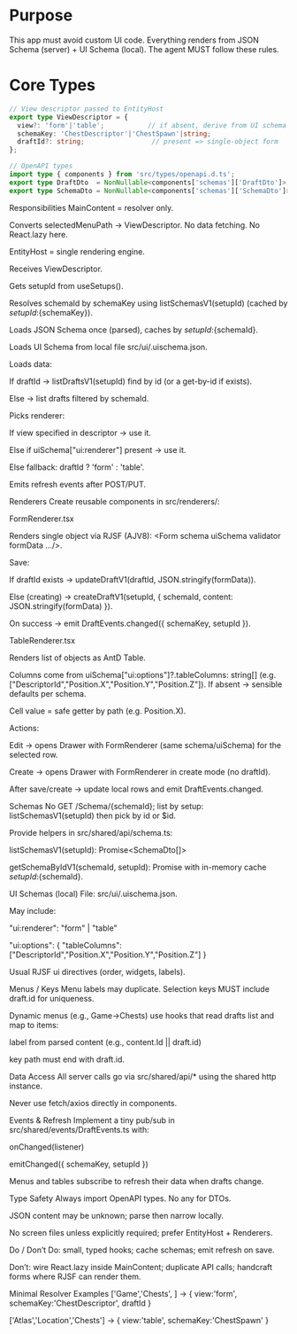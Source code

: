 # Purpose
This app must avoid custom UI code. Everything renders from JSON Schema (server) + UI Schema (local). The agent MUST follow these rules.

# Core Types
```ts
// View descriptor passed to EntityHost
export type ViewDescriptor = {
  view?: 'form'|'table';           // if absent, derive from UI schema or fallback (form when draftId given, table otherwise)
  schemaKey: 'ChestDescriptor'|'ChestSpawn'|string;
  draftId?: string;                 // present => single-object form
};

// OpenAPI types
import type { components } from 'src/types/openapi.d.ts';
export type DraftDto  = NonNullable<components['schemas']['DraftDto']>;
export type SchemaDto = NonNullable<components['schemas']['SchemaDto']>;
```

Responsibilities
MainContent = resolver only.

Converts selectedMenuPath -> ViewDescriptor. No data fetching. No React.lazy here.

EntityHost = single rendering engine.

Receives ViewDescriptor.

Gets setupId from useSetups().

Resolves schemaId by schemaKey using listSchemasV1(setupId) (cached by ${setupId}:${schemaKey}).

Loads JSON Schema once (parsed), caches by ${setupId}:${schemaId}.

Loads UI Schema from local file src/ui/<schemaKey>.uischema.json.

Loads data:

If draftId → listDraftsV1(setupId) find by id (or a get-by-id if exists).

Else → list drafts filtered by schemaId.

Picks renderer:

If view specified in descriptor → use it.

Else if uiSchema["ui:renderer"] present → use it.

Else fallback: draftId ? 'form' : 'table'.

Emits refresh events after POST/PUT.

Renderers
Create reusable components in src/renderers/:

FormRenderer.tsx

Renders single object via RJSF (AJV8): <Form schema uiSchema validator formData .../>.

Save:

If draftId exists → updateDraftV1(draftId, JSON.stringify(formData)).

Else (creating) → createDraftV1(setupId, { schemaId, content: JSON.stringify(formData) }).

On success → emit DraftEvents.changed({ schemaKey, setupId }).

TableRenderer.tsx

Renders list of objects as AntD Table.

Columns come from uiSchema["ui:options"]?.tableColumns: string[] (e.g. ["DescriptorId","Position.X","Position.Y","Position.Z"]). If absent → sensible defaults per schema.

Cell value = safe getter by path (e.g. Position.X).

Actions:

Edit → opens Drawer with FormRenderer (same schema/uiSchema) for the selected row.

Create → opens Drawer with FormRenderer in create mode (no draftId).

After save/create → update local rows and emit DraftEvents.changed.

Schemas
No GET /Schema/{schemaId}; list by setup: listSchemasV1(setupId) then pick by id or $id.

Provide helpers in src/shared/api/schema.ts:

listSchemasV1(setupId): Promise<SchemaDto[]>

getSchemaByIdV1(schemaId, setupId): Promise<unknown> with in-memory cache ${setupId}:${schemaId}.

UI Schemas (local)
File: src/ui/<schemaKey>.uischema.json.

May include:

"ui:renderer": "form" | "table"

"ui:options": { "tableColumns": ["DescriptorId","Position.X","Position.Y","Position.Z"] }

Usual RJSF ui directives (order, widgets, labels).

Menus / Keys
Menu labels may duplicate. Selection keys MUST include draft.id for uniqueness.

Dynamic menus (e.g., Game→Chests) use hooks that read drafts list and map to items:

label from parsed content (e.g., content.Id || draft.id)

key path must end with draft.id.

Data Access
All server calls go via src/shared/api/* using the shared http instance.

Never use fetch/axios directly in components.

Events & Refresh
Implement a tiny pub/sub in src/shared/events/DraftEvents.ts with:

onChanged(listener)

emitChanged({ schemaKey, setupId })

Menus and tables subscribe to refresh their data when drafts change.

Type Safety
Always import OpenAPI types. No any for DTOs.

JSON content may be unknown; parse then narrow locally.

No screen files unless explicitly required; prefer EntityHost + Renderers.

Do / Don’t
Do: small, typed hooks; cache schemas; emit refresh on save.

Don’t: wire React.lazy inside MainContent; duplicate API calls; handcraft forms where RJSF can render them.

Minimal Resolver Examples
['Game','Chests', <draftId>] → { view:'form', schemaKey:'ChestDescriptor', draftId }

['Atlas','Location','Chests'] → { view:'table', schemaKey:'ChestSpawn' }
